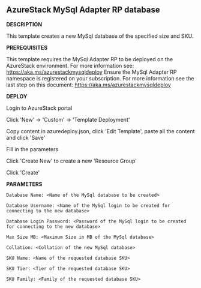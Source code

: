 ## AzureStack MySql Adapter RP database ##

<b>DESCRIPTION</b>

This template creates a new MySql database of the specified size and SKU.

<b>PREREQUISITES</b>

This template requires the MySql Adapter RP to be deployed on the AzureStack environment. For more information see: https://aka.ms/azurestackmysqldeploy
Ensure the MySql Adapter RP namespace is registered on your subscription. For more information see the last step on this document: https://aka.ms/azurestackmysqldeploy

<b>DEPLOY</b>

Login to AzureStack portal

Click 'New' -> 'Custom' -> 'Template Deployment'

Copy content in azuredeploy.json, click 'Edit Template', paste all the content and click 'Save'

Fill in the parameters

Click 'Create New' to create a new 'Resource Group'

Click 'Create'

<b>PARAMETERS</b>
```Poweshell
Database Name: <Name of the MySql database to be created>

Database Username: <Name of the MySql login to be created for connecting to the new database>

Database Login Password: <Password of the MySql login to be created for connecting to the new database>

Max Size MB: <Maximum Size in MB of the MySql database>

Collation: <Collation of the new MySql database>

SKU Name: <Name of the requested database SKU>

SKU Tier: <Tier of the requested database SKU>

SKU Family: <Family of the requested database SKU>
